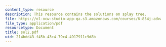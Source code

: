 ```yaml
---
content_type: resource
description: This resource contains the solutions on splay tree.
file: https://ol-ocw-studio-app-qa.s3.amazonaws.com/courses/6-854j-advanced-algorithms-fall-2005/214bdd43f45b43c479c44917911c9d8b_sol2.pdf
file_type: application/pdf
resourcetype: Document
title: sol2.pdf
uid: 214bdd43-f45b-43c4-79c4-4917911c9d8b
---
```

